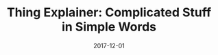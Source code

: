 ---
title: "Thing Explainer: Complicated Stuff in Simple Words"
authors: 
- "Randall Munroe"
genres:
    - "non-fiction"
    - "science"
date: "2017-12-01"
rating: 5
recommend: true
in_progress: false
---